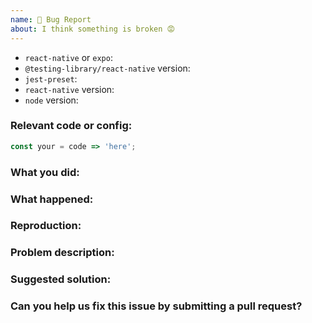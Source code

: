```yaml
---
name: 🐛 Bug Report
about: I think something is broken 😡
---
```


<!--

* Please fill out this template with all the relevant information so we can understand what's going on and fix the issue. We appreciate bugs filed and PRs submitted!

* Please make sure that you are familiar with and follow the Code of Conduct for this project (found in the CODE_OF_CONDUCT.md file).

We'll probably ask you to submit the fix (after giving some direction). If you've never done that before, that's great! Check this free short video tutorial to learn how: http://kcd.im/pull-request
-->

- `react-native` or `expo`:
- `@testing-library/react-native` version:
- `jest-preset`:
- `react-native` version:
- `node` version:

### Relevant code or config:

```js
const your = code => 'here';
```

### What you did:

<!-- How did you come across this bug? -->

### What happened:

<!-- Please provide the full error message/screenshots/anything else that might help -->

### Reproduction:

<!-- If possible, please create a repository that reproduces the issue with the minimal amount of code possible. You can fork this project as a template for your reproduction case: https://github.com/bcarroll22/ntl-sample -->

### Problem description:

<!-- Please describe why the current behavior is a problem -->

### Suggested solution:

<!-- It's ok if you don't have a suggested solution, but it really helps if you could do a little digging to come up with some suggestion of how to improve things. -->

### Can you help us fix this issue by submitting a pull request?

<!-- We love contribution from users! If you know how this should be fixed, the project maintainers and Testing Library team encourage you to submit a PR to fix the issue you're experiencing. If you submit a fix for an issue you've experienced, we'll happily add you to the Contributors list on the project readme! -->
